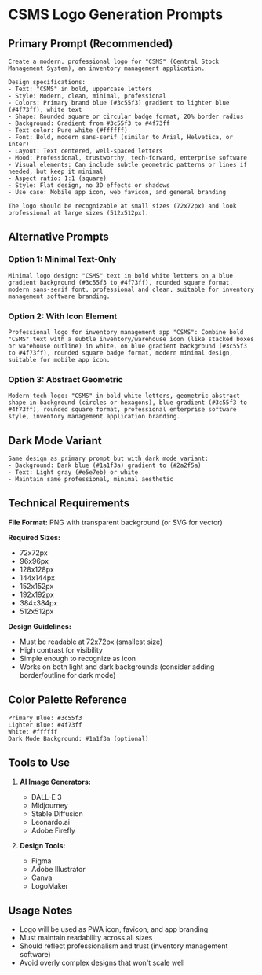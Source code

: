 # CSMS Logo Generation Prompts

## Primary Prompt (Recommended)

```
Create a modern, professional logo for "CSMS" (Central Stock Management System), an inventory management application. 

Design specifications:
- Text: "CSMS" in bold, uppercase letters
- Style: Modern, clean, minimal, professional
- Colors: Primary brand blue (#3c55f3) gradient to lighter blue (#4f73ff), white text
- Shape: Rounded square or circular badge format, 20% border radius
- Background: Gradient from #3c55f3 to #4f73ff
- Text color: Pure white (#ffffff)
- Font: Bold, modern sans-serif (similar to Arial, Helvetica, or Inter)
- Layout: Text centered, well-spaced letters
- Mood: Professional, trustworthy, tech-forward, enterprise software
- Visual elements: Can include subtle geometric patterns or lines if needed, but keep it minimal
- Aspect ratio: 1:1 (square)
- Style: Flat design, no 3D effects or shadows
- Use case: Mobile app icon, web favicon, and general branding

The logo should be recognizable at small sizes (72x72px) and look professional at large sizes (512x512px).
```

## Alternative Prompts

### Option 1: Minimal Text-Only
```
Minimal logo design: "CSMS" text in bold white letters on a blue gradient background (#3c55f3 to #4f73ff), rounded square format, modern sans-serif font, professional and clean, suitable for inventory management software branding.
```

### Option 2: With Icon Element
```
Professional logo for inventory management app "CSMS": Combine bold "CSMS" text with a subtle inventory/warehouse icon (like stacked boxes or warehouse outline) in white, on blue gradient background (#3c55f3 to #4f73ff), rounded square badge format, modern minimal design, suitable for mobile app icon.
```

### Option 3: Abstract Geometric
```
Modern tech logo: "CSMS" in bold white letters, geometric abstract shape in background (circles or hexagons), blue gradient (#3c55f3 to #4f73ff), rounded square format, professional enterprise software style, inventory management application branding.
```

## Dark Mode Variant

```
Same design as primary prompt but with dark mode variant:
- Background: Dark blue (#1a1f3a) gradient to (#2a2f5a)
- Text: Light gray (#e5e7eb) or white
- Maintain same professional, minimal aesthetic
```

## Technical Requirements

**File Format:** PNG with transparent background (or SVG for vector)

**Required Sizes:**
- 72x72px
- 96x96px
- 128x128px
- 144x144px
- 152x152px
- 192x192px
- 384x384px
- 512x512px

**Design Guidelines:**
- Must be readable at 72x72px (smallest size)
- High contrast for visibility
- Simple enough to recognize as icon
- Works on both light and dark backgrounds (consider adding border/outline for dark mode)

## Color Palette Reference

```
Primary Blue: #3c55f3
Lighter Blue: #4f73ff
White: #ffffff
Dark Mode Background: #1a1f3a (optional)
```

## Tools to Use

1. **AI Image Generators:**
   - DALL-E 3
   - Midjourney
   - Stable Diffusion
   - Leonardo.ai
   - Adobe Firefly

2. **Design Tools:**
   - Figma
   - Adobe Illustrator
   - Canva
   - LogoMaker

## Usage Notes

- Logo will be used as PWA icon, favicon, and app branding
- Must maintain readability across all sizes
- Should reflect professionalism and trust (inventory management software)
- Avoid overly complex designs that won't scale well


